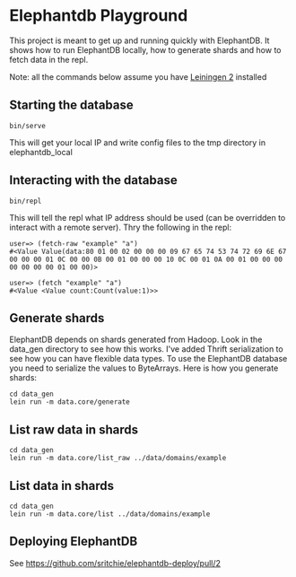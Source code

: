 # Elephantdb Playground

This project is meant to get up and running quickly with ElephantDB. It shows how to run ElephantDB locally, how to generate shards and how to fetch data in the repl.

Note: all the commands below assume you have [Leiningen 2](https://github.com/technomancy/leiningen) installed 

## Starting the database

    bin/serve
  
This will get your local IP and write config files to the tmp directory in elephantdb_local

## Interacting with the database

    bin/repl

This will tell the repl what IP address should be used (can be overridden to interact with a remote server). Thry the following in the repl:
  
    user=> (fetch-raw "example" "a")
    #<Value Value(data:80 01 00 02 00 00 00 09 67 65 74 53 74 72 69 6E 67 00 00 00 01 0C 00 00 0B 00 01 00 00 00 10 0C 00 01 0A 00 01 00 00 00 00 00 00 00 01 00 00)>
    
    user=> (fetch "example" "a")
    #<Value <Value count:Count(value:1)>>
  
## Generate shards

ElephantDB depends on shards generated from Hadoop. Look in the data_gen directory to see how this works. 
I've added Thrift serialization to see how you can have flexible data types. To use the ElephantDB database you need to serialize the values to ByteArrays. Here is how you generate shards:

    cd data_gen
    lein run -m data.core/generate
  
## List raw data in shards

    cd data_gen
    lein run -m data.core/list_raw ../data/domains/example
  
## List data in shards

    cd data_gen
    lein run -m data.core/list ../data/domains/example

## Deploying ElephantDB

See https://github.com/sritchie/elephantdb-deploy/pull/2